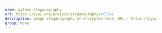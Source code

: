 ```yaml
---
name: python-steganography
url: https://pypi.org/project/steganography/#files
description: image steganography of encrypted text. URL : https://pypi.org/project/steganography/#files Groups : None
group: None
---
```

